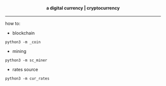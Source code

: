 <h4 align='center' blockchain
    <br>
    a digital currency | cryptocurrency
</h4>    
<hr>
how to:

- blockchain

```python3
python3 -m _coin
```
- mining

```python3
python3 -m sc_miner
```
- rates source

```pyhton3
python3 -m cur_rates
```
